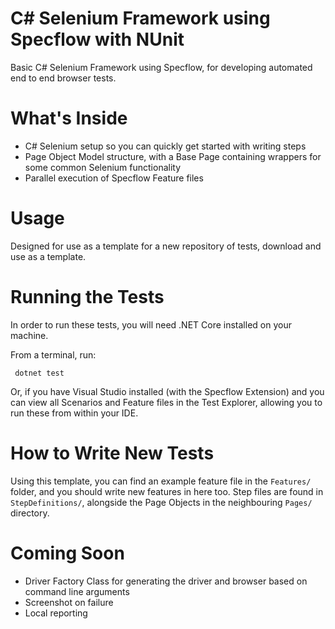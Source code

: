 # C# Selenium Framework using Specflow with NUnit

Basic C# Selenium Framework using Specflow, for developing automated end to end browser tests.

# What's Inside

- C# Selenium setup so you can quickly get started with writing steps
- Page Object Model structure, with a Base Page containing wrappers for some common Selenium functionality
- Parallel execution of Specflow Feature files

# Usage

Designed for use as a template for a new repository of tests, download and use as a template.

# Running the Tests
 
 In order to run these tests, you will need .NET Core installed on your machine.
 
 From a terminal, run:

```
 dotnet test
```
 
Or, if you have Visual Studio installed (with the Specflow Extension) and you can view all Scenarios and Feature files in the Test Explorer, allowing you to run these from within your IDE.

# How to Write New Tests

Using this template, you can find an example feature file in the ```Features/``` folder, and you should write new features in here too. Step files are found in ```StepDefinitions/```, alongside the Page Objects in the neighbouring ```Pages/``` directory.

# Coming Soon

- Driver Factory Class for generating the driver and browser based on command line arguments
- Screenshot on failure
- Local reporting
